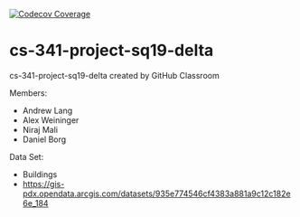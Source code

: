 [![Codecov Coverage](https://img.shields.io/codecov/c/github/ghupcs/cs-341-project-sq19-delta/master.svg?style=flat-square)](https://codecov.io/gh/upcs/cs-341-project-sq19-delta)

# cs-341-project-sq19-delta
cs-341-project-sq19-delta created by GitHub Classroom

Members:
- Andrew Lang
- Alex Weininger
- Niraj Mali
- Daniel Borg

Data Set:
- Buildings
- https://gis-pdx.opendata.arcgis.com/datasets/935e774546cf4383a881a9c12c182e6e_184

